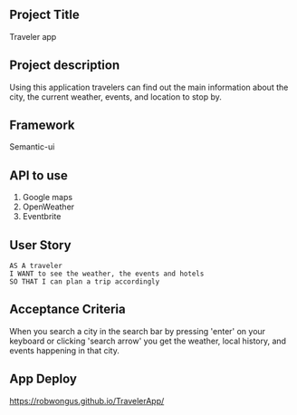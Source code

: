 ## Project Title

Traveler app

## Project description

Using this application travelers can find out the main information about the city, the current weather, events, and location to stop by.

## Framework

Semantic-ui

## API to use

1. Google maps
2. OpenWeather 
3. Eventbrite


## User Story

```
AS A traveler
I WANT to see the weather, the events and hotels
SO THAT I can plan a trip accordingly
```

## Acceptance Criteria

When you search a city in the search bar by pressing 'enter' on your keyboard or clicking 'search arrow' you get the weather, local history, and events happening in that city. 

## App Deploy
https://robwongus.github.io/TravelerApp/
